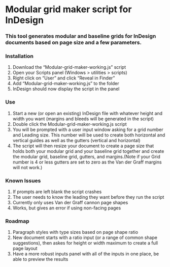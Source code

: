 # Modular grid maker script for InDesign

### This tool generates modular and baseline grids for InDesign documents based on page size and a few parameters.

### Installation
1. Download the “Modular-grid-maker-working.js” script
2. Open your Scripts panel (Windows > utilities > scripts)
3. Right click on “User” and click “Reveal in Finder”
4. Add “Modular-grid-maker-working.js” to the folder
5. InDesign should now display the script in the panel

### Use
1. Start a new (or open an existing) InDesign file with whatever height and width you want (margins and bleeds will be generated in the script)
2. Double click the Modular-grid-maker-working.js script
3. You will be prompted with a user input window asking for a grid number and Leading size. This number will be used to create both horizontal and vertical guides as well as the gutters (vertical and horizontal)
4. The script will then resize your document to create a page size that holds both your modular grid and your baseline grid together and create the modular grid, baseline grid, gutters, and margins.(Note if your Grid number is 4 or less gutters are set to zero as the Van der Graff margins will not work.)

### Known Issues
1. If prompts are left blank the script crashes
2. The user needs to know the leading they want before they run the script
3. Currently only uses Van der Graff cannon page shapes
4. Works, but gives an error if using non-facing pages

### Roadmap
1. Paragraph styles with type sizes based on page shape ratio
2. New document starts with a ratio input (or a range of common shape suggestions), then askes for height or width maximum to create a full page layout
3. Have a more robust inputs panel with all of the inputs in one place, be able to preview the results
